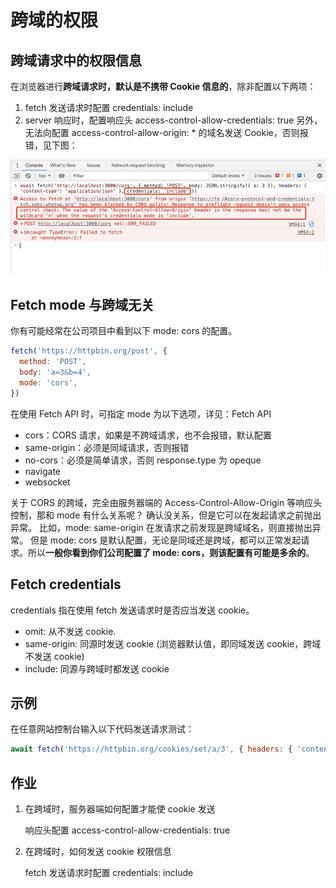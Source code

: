 # 跨域的权限

## 跨域请求中的权限信息

在浏览器进行**跨域请求时，默认是不携带 Cookie 信息的**，除非配置以下两项：

1. fetch 发送请求时配置 credentials: include
2. server 响应时，配置响应头 access-control-allow-credentials: true
   另外，无法向配置 access-control-allow-origin: \* 的域名发送 Cookie，否则报错，见下图：

![22-1](./img/22-1.jpg)

## Fetch mode 与跨域无关

你有可能经常在公司项目中看到以下 mode: cors 的配置。

```js
fetch('https://httpbin.org/post', {
  method: 'POST',
  body: 'a=3&b=4',
  mode: 'cors',
})
```

在使用 Fetch API 时，可指定 mode 为以下选项，详见：Fetch API

- cors：CORS 请求，如果是不跨域请求，也不会报错，默认配置
- same-origin：必须是同域请求，否则报错
- no-cors：必须是简单请求，否则 response.type 为 opeque
- navigate
- websocket

关于 CORS 的跨域，完全由服务器端的 Access-Control-Allow-Origin 等响应头控制，那和 mode 有什么关系呢？
确认没关系，但是它可以在发起请求之前抛出异常。
比如，mode: same-origin 在发请求之前发现是跨域域名，则直接抛出异常。
但是 mode: cors 是默认配置，无论是同域还是跨域，都可以正常发起请求。所以**一般你看到你们公司配置了 mode: cors，则该配置有可能是多余的**。

## Fetch credentials

credentials 指在使用 fetch 发送请求时是否应当发送 cookie。

- omit: 从不发送 cookie.
- same-origin: 同源时发送 cookie (浏览器默认值，即同域发送 cookie，跨域不发送 cookie)
- include: 同源与跨域时都发送 cookie

## 示例

在任意网站控制台输入以下代码发送请求测试：

```js
await fetch('https://httpbin.org/cookies/set/a/3', { headers: { 'content-type': 'application/json' }, credentials: 'include' })
```

## 作业

1. 在跨域时，服务器端如何配置才能使 cookie 发送

   响应头配置 access-control-allow-credentials: true

2. 在跨域时，如何发送 cookie 权限信息

   fetch 发送请求时配置 credentials: include
